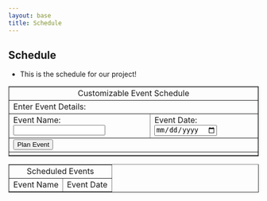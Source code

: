 ```yaml
---
layout: base
title: Schedule
---
```

## Schedule
- This is the schedule for our project!
<!DOCTYPE html>
<html>
<head>
    <title>Customizable Event Schedule</title>
</head>
<body>
    <table border="1">
        <tr>
            <td colspan="2" align="center">Customizable Event Schedule</td>
        </tr>
        <tr>
            <td colspan="2">Enter Event Details:</td>
        </tr>
        <tr>
            <td>
                Event Name:
                <input type="text" id="eventName">
            </td>
            <td>
                Event Date:
                <input type="date" id="eventDate">
            </td>
        </tr>
        <tr>
            <td colspan="2">
                <button onclick="planEvent()">Plan Event</button>
            </td>
        </tr>
        <tr>
            <td colspan="2">
                <div id="message"></div>
            </td>
        </tr>
    </table>
    <table border="1">
        <tr>
            <td colspan="2" align="center">Scheduled Events</td>
        </tr>
        <tr>
            <td>Event Name</td>
            <td>Event Date</td>
        </tr>
        <tbody id="eventList">
        </tbody>
    </table>
    <script>
        const events = [];
        function showMessage(message) {
            const messageDiv = document.getElementById('message');
            messageDiv.innerHTML = message;
        }
        function planEvent() {
            const eventName = document.getElementById('eventName').value;
            const eventDate = document.getElementById('eventDate').value;
            if (!eventName || !eventDate) {
                alert('Please enter event details.');
                return;
            }
            events.push({ name: eventName, date: eventDate });
            displayEvents();
            document.getElementById('eventName').value = '';
            document.getElementById('eventDate').value = '';
            showMessage('Event planned successfully.');
        }
        function displayEvents() {
            const eventList = document.getElementById('eventList');
            eventList.innerHTML = '';
            for (const event of events) {
                const row = document.createElement('tr');
                const nameCell = document.createElement('td');
                nameCell.textContent = event.name;
                const dateCell = document.createElement('td');
                dateCell.textContent = event.date;
                row.appendChild(nameCell);
                row.appendChild(dateCell);
                eventList.appendChild(row);
            }
        }
    </script>
</body>
</html>



